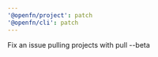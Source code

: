 ```yaml
---
'@openfn/project': patch
'@openfn/cli': patch
---
```


Fix an issue pulling projects with pull --beta
